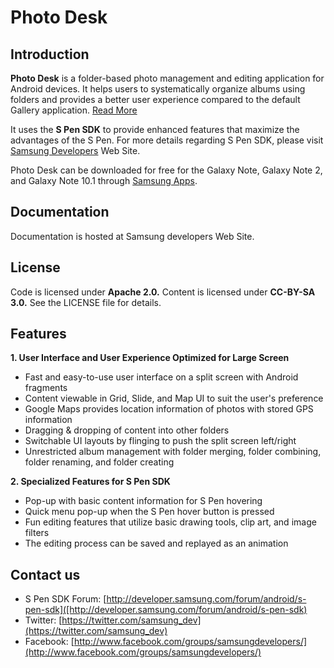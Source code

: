 Photo Desk
============================

Introduction
------------

__Photo Desk__ is a folder-based photo management and editing application for Android devices. It helps users to systematically organize albums using folders and provides a better user experience compared to the default Gallery application. [Read More](http://developer.samsung.com/events/developer-blog/blog/PhotoDesk-the-Application-fully-utilizing-GALAXY-Note-s-Large-Screen-and-S-Pen-SDK)

It uses the __S Pen SDK__ to provide enhanced features that maximize the advantages of the S Pen. For more details regarding S Pen SDK, please visit [Samsung Developers](http://developer.samsung.com/s-pen-sdk) Web Site.

Photo Desk can be downloaded for free for the Galaxy Note, Galaxy Note 2, and Galaxy Note 10.1 through [Samsung Apps](http://www.samsungapps.com/topApps/topAppsDetail.as?productId=000000500108).



Documentation
------------

Documentation is hosted at Samsung developers Web Site.



License
------------
Code is licensed under __Apache 2.0.__ Content is licensed under __CC-BY-SA 3.0.__ See the LICENSE file for details.



Features
------------
__1.  User Interface and User Experience Optimized for Large Screen__
  -	Fast and easy-to-use user interface on a split screen with Android fragments
  -	Content viewable in Grid, Slide, and Map UI to suit the user's preference
  -	Google Maps provides location information of photos with stored GPS information
  -	Dragging & dropping of content into other folders
  -	Switchable UI layouts by flinging to push the split screen left/right
  -	Unrestricted album management with folder merging, folder combining, folder renaming, and folder creating

__2.	Specialized Features for S Pen SDK__
  -	Pop-up with basic content information for S Pen hovering
  -	Quick menu pop-up when the S Pen hover button is pressed
  -	Fun editing features that utilize basic drawing tools, clip art, and image filters
  -	The editing process can be saved and replayed as an animation



Contact us
------------
 - S Pen SDK Forum: [http://developer.samsung.com/forum/android/s-pen-sdk]([http://developer.samsung.com/forum/android/s-pen-sdk)
 - Twitter: [https://twitter.com/samsung_dev](https://twitter.com/samsung_dev)
 - Facebook: [http://www.facebook.com/groups/samsungdevelopers/](http://www.facebook.com/groups/samsungdevelopers/)